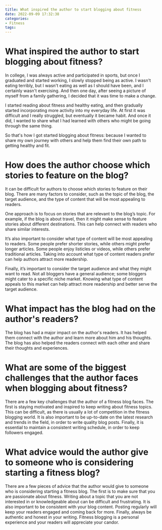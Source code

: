 ```yaml
---
title: What inspired the author to start blogging about fitness
date: 2022-09-09 17:32:38
categories:
- Fitness
tags:
---
```



#  What inspired the author to start blogging about fitness?

In college, I was always active and participated in sports, but once I graduated and started working, I slowly stopped being as active. I wasn't eating terribly, but I wasn't eating as well as I should have been, and I certainly wasn't exercising. And then one day, after seeing a picture of myself from a family gathering, I decided that it was time to make a change.

I started reading about fitness and healthy eating, and then gradually started incorporating more activity into my everyday life. At first it was difficult and I really struggled, but eventually it became habit. And once it did, I wanted to share what I had learned with others who might be going through the same thing.

So that's how I got started blogging about fitness: because I wanted to share my own journey with others and help them find their own path to getting healthy and fit.

#  How does the author choose which stories to feature on the blog?

It can be difficult for authors to choose which stories to feature on their blog. There are many factors to consider, such as the topic of the blog, the target audience, and the type of content that will be most appealing to readers.

One approach is to focus on stories that are relevant to the blog’s topic. For example, if the blog is about travel, then it might make sense to feature stories about different destinations. This can help connect with readers who share similar interests.

It’s also important to consider what type of content will be most appealing to readers. Some people prefer shorter stories, while others might prefer longer articles. Some people enjoy listicles or videos, while others prefer traditional articles. Taking into account what type of content readers prefer can help authors attract more readership.

Finally, it’s important to consider the target audience and what they might want to read. Not all bloggers have a general audience; some bloggers might cater to a specific niche market. Knowing what type of content appeals to this market can help attract more readership and better serve the target audience.

#  What impact has the blog had on the author's readers?

The blog has had a major impact on the author's readers. It has helped them connect with the author and learn more about him and his thoughts. The blog has also helped the readers connect with each other and share their thoughts and experiences.

#  What are some of the biggest challenges that the author faces when blogging about fitness?

There are a few key challenges that the author of a fitness blog faces. The first is staying motivated and inspired to keep writing about fitness topics. This can be difficult, as there is usually a lot of competition in the fitness blogging world. It is also important to be up-to-date on the latest research and trends in the field, in order to write quality blog posts. Finally, it is essential to maintain a consistent writing schedule, in order to keep followers engaged.

#  What advice would the author give to someone who is considering starting a fitness blog?

There are a few pieces of advice that the author would give to someone who is considering starting a fitness blog. The first is to make sure that you are passionate about fitness. Writing about a topic that you are not interested in or knowledgeable about can be difficult and frustrating. It is also important to be consistent with your blog content. Posting regularly will keep your readers engaged and coming back for more. Finally, always be authentic and honest in your writing. Fitness blogging is a personal experience and your readers will appreciate your candor.